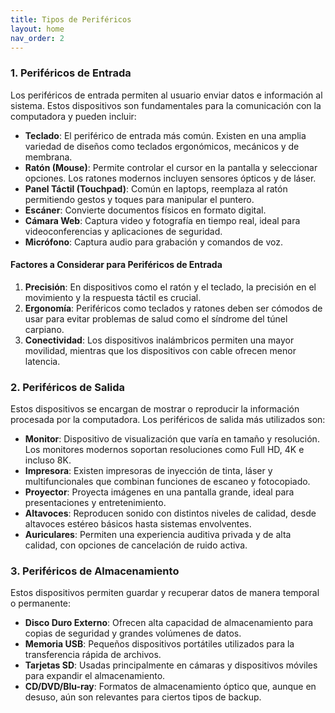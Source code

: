 ```yaml
---
title: Tipos de Periféricos
layout: home
nav_order: 2
---
```

### 1. Periféricos de Entrada

Los periféricos de entrada permiten al usuario enviar datos e información al sistema. Estos dispositivos son fundamentales para la comunicación con la computadora y pueden incluir:

- **Teclado**: El periférico de entrada más común. Existen en una amplia variedad de diseños como teclados ergonómicos, mecánicos y de membrana.
- **Ratón (Mouse)**: Permite controlar el cursor en la pantalla y seleccionar opciones. Los ratones modernos incluyen sensores ópticos y de láser.
- **Panel Táctil (Touchpad)**: Común en laptops, reemplaza al ratón permitiendo gestos y toques para manipular el puntero.
- **Escáner**: Convierte documentos físicos en formato digital.
- **Cámara Web**: Captura video y fotografía en tiempo real, ideal para videoconferencias y aplicaciones de seguridad.
- **Micrófono**: Captura audio para grabación y comandos de voz.

#### Factores a Considerar para Periféricos de Entrada

1. **Precisión**: En dispositivos como el ratón y el teclado, la precisión en el movimiento y la respuesta táctil es crucial.
2. **Ergonomía**: Periféricos como teclados y ratones deben ser cómodos de usar para evitar problemas de salud como el síndrome del túnel carpiano.
3. **Conectividad**: Los dispositivos inalámbricos permiten una mayor movilidad, mientras que los dispositivos con cable ofrecen menor latencia.



### 2. Periféricos de Salida

Estos dispositivos se encargan de mostrar o reproducir la información procesada por la computadora. Los periféricos de salida más utilizados son:

- **Monitor**: Dispositivo de visualización que varía en tamaño y resolución. Los monitores modernos soportan resoluciones como Full HD, 4K e incluso 8K.
- **Impresora**: Existen impresoras de inyección de tinta, láser y multifuncionales que combinan funciones de escaneo y fotocopiado.
- **Proyector**: Proyecta imágenes en una pantalla grande, ideal para presentaciones y entretenimiento.
- **Altavoces**: Reproducen sonido con distintos niveles de calidad, desde altavoces estéreo básicos hasta sistemas envolventes.
- **Auriculares**: Permiten una experiencia auditiva privada y de alta calidad, con opciones de cancelación de ruido activa.

### 3. Periféricos de Almacenamiento

Estos dispositivos permiten guardar y recuperar datos de manera temporal o permanente:

- **Disco Duro Externo**: Ofrecen alta capacidad de almacenamiento para copias de seguridad y grandes volúmenes de datos.
- **Memoria USB**: Pequeños dispositivos portátiles utilizados para la transferencia rápida de archivos.
- **Tarjetas SD**: Usadas principalmente en cámaras y dispositivos móviles para expandir el almacenamiento.
- **CD/DVD/Blu-ray**: Formatos de almacenamiento óptico que, aunque en desuso, aún son relevantes para ciertos tipos de backup.
